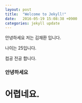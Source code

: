 ```yaml
---
layout: post
title:  "Welcome to Jekyll!"
date:   2016-05-19 15:08:38 +0900
categories: jekyll update
---
```

안녕하세요 저는 김재환 입니다.

나이는 25입니다.

컴공 전공 합니다.

### 안녕하세요

# 어렵네요.




[jekyll-docs]: http://jekyllrb.com/docs/home
[jekyll-gh]:   https://github.com/jekyll/jekyll
[jekyll-talk]: https://talk.jekyllrb.com/
